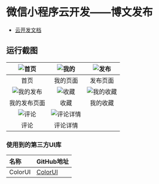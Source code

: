 # 微信小程序云开发——博文发布

- [云开发文档](https://developers.weixin.qq.com/miniprogram/dev/wxcloud/basis/getting-started.html)

## 运行截图

| ![首页](https://github.com/ijoutop/miniprogram-blog/blob/master/screenshots/Snipaste_2019-09-27_01-30-07.png) | ![我的](https://github.com/ijoutop/miniprogram-blog/blob/master/screenshots/Snipaste_2019-09-27_01-25-16.png) | ![发布](https://github.com/ijoutop/miniprogram-blog/blob/master/screenshots/Snipaste_2019-09-27_01-27-29.png) |
| :----------------------------------------------------------: | :----------------------------------------------------------: | :----------------------------------------------------------: |
|                             首页                             |                           我的页面                           |                           发布页面                           |
| ![我的发布](https://github.com/ijoutop/miniprogram-blog/blob/master/screenshots/Snipaste_2019-09-27_01-27-47.png) | ![收藏](https://github.com/ijoutop/miniprogram-blog/blob/master/screenshots/Snipaste_2019-09-27_01-37-34.png) | ![我的收藏](https://github.com/ijoutop/miniprogram-blog/blob/master/screenshots/Snipaste_2019-09-27_01-37-41.png) |
|                         我的发布页面                         |                             收藏                             |                           我的收藏                           |
| ![评论](https://github.com/ijoutop/miniprogram-blog/blob/master/screenshots/Snipaste_2019-09-27_01-30-52.png) | ![评论详情](https://github.com/ijoutop/miniprogram-blog/blob/master/screenshots/Snipaste_2019-09-27_01-33-56.png) |                                                              |
|                             评论                             |                           评论详情                           |                                                              |

### 使用到的第三方UI库


| 名称    | GitHub地址                                     |
| :------ | :--------------------------------------------- |
| ColorUI | [ColorUI](https://github.com/weilanwl/ColorUI) |
